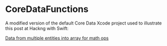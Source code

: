 # CoreDataFunctions

A modified version of the default Core Data Xcode project used to illustrate this post at Hackng with Swift:

[Data from multiple entities into array for math ops](https://www.hackingwithswift.com/forums/swift/data-from-multiple-entities-into-array-for-math-ops/18754)
